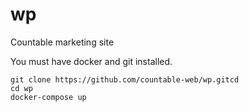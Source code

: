 # wp
Countable marketing site

You must have docker and git installed.

```
git clone https://github.com/countable-web/wp.gitcd
cd wp
docker-compose up
```

